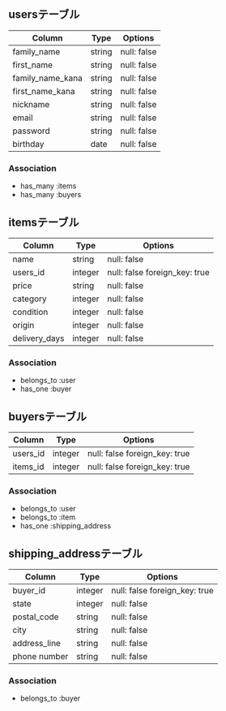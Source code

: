 ## usersテーブル

| Column          | Type  | Options     |
|-----------------|-------|-------------|
| family_name     | string| null: false |
| first_name      | string| null: false |
| family_name_kana| string| null: false |
| first_name_kana | string| null: false | 
| nickname        | string| null: false |
| email           | string| null: false |
| password        | string| null: false |
| birthday        | date  | null: false |

### Association
- has_many  :items
- has_many  :buyers

## itemsテーブル
| Column      | Type   | Options                      |
|-------------|--------|------------------------------|
|   name      | string | null: false                  |
| users_id    | integer| null: false foreign_key: true|
| price       | string | null: false                  |
| category    |integer | null: false                  |
| condition   |integer | null: false                  |
| origin      |integer | null: false                  |
|delivery_days|integer | null: false                  |



### Association
- belongs_to :user
- has_one :buyer 

## buyersテーブル
| Column   | Type   | Options                      |
|----------|--------|------------------------------|
| users_id | integer| null: false foreign_key: true|
| items_id | integer| null: false foreign_key: true|

### Association
- belongs_to :user
- belongs_to :item
- has_one :shipping_address

## shipping_addressテーブル
| Column        | Type   | Options                      |
|---------------|--------| -----------------------------|
| buyer_id      | integer| null: false foreign_key: true|
| state         | integer| null: false                  |
| postal_code   | string | null: false                  |
| city          | string | null: false                  |
| address_line  | string | null: false                  |
| phone number  | string | null: false                  | 

### Association
- belongs_to :buyer
